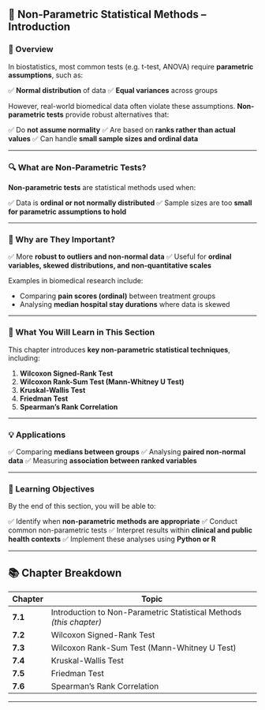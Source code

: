 ## **🧬 Non-Parametric Statistical Methods – Introduction**

### **📖 Overview**

In biostatistics, most common tests (e.g. t-test, ANOVA) require **parametric assumptions**, such as:

✅ **Normal distribution** of data
✅ **Equal variances** across groups

However, real-world biomedical data often violate these assumptions. **Non-parametric tests** provide robust alternatives that:

✅ Do **not assume normality**
✅ Are based on **ranks rather than actual values**
✅ Can handle **small sample sizes and ordinal data**

---

### **🔍 What are Non-Parametric Tests?**

**Non-parametric tests** are statistical methods used when:

✅ Data is **ordinal or not normally distributed**
✅ Sample sizes are too **small for parametric assumptions to hold**

---

### **📝 Why are They Important?**

✅ More **robust to outliers and non-normal data**
✅ Useful for **ordinal variables, skewed distributions, and non-quantitative scales**

Examples in biomedical research include:

* Comparing **pain scores (ordinal)** between treatment groups
* Analysing **median hospital stay durations** where data is skewed

---

### **📑 What You Will Learn in This Section**

This chapter introduces **key non-parametric statistical techniques**, including:

1. **Wilcoxon Signed-Rank Test**
2. **Wilcoxon Rank-Sum Test (Mann-Whitney U Test)**
3. **Kruskal-Wallis Test**
4. **Friedman Test**
5. **Spearman’s Rank Correlation**

---

### **💡 Applications**

✅ Comparing **medians between groups**
✅ Analysing **paired non-normal data**
✅ Measuring **association between ranked variables**

---

### **🎯 Learning Objectives**

By the end of this section, you will be able to:

✅ Identify when **non-parametric methods are appropriate**
✅ Conduct common non-parametric tests
✅ Interpret results within **clinical and public health contexts**
✅ Implement these analyses using **Python or R**

---

## **📚 Chapter Breakdown**

| **Chapter** | **Topic**                                                           |
| ----------- | ------------------------------------------------------------------- |
| **7.1**     | Introduction to Non-Parametric Statistical Methods *(this chapter)* |
| **7.2**     | Wilcoxon Signed-Rank Test                                           |
| **7.3**     | Wilcoxon Rank-Sum Test (Mann-Whitney U Test)                        |
| **7.4**     | Kruskal-Wallis Test                                                 |
| **7.5**     | Friedman Test                                                       |
| **7.6**     | Spearman’s Rank Correlation                                         |

---

